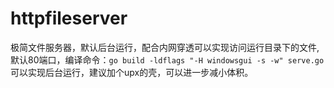 # httpfileserver
极简文件服务器，默认后台运行，配合内网穿透可以实现访问运行目录下的文件,默认80端口，编译命令：`go build -ldflags "-H windowsgui -s -w" serve.go`可以实现后台运行，建议加个upx的壳，可以进一步减小体积。
